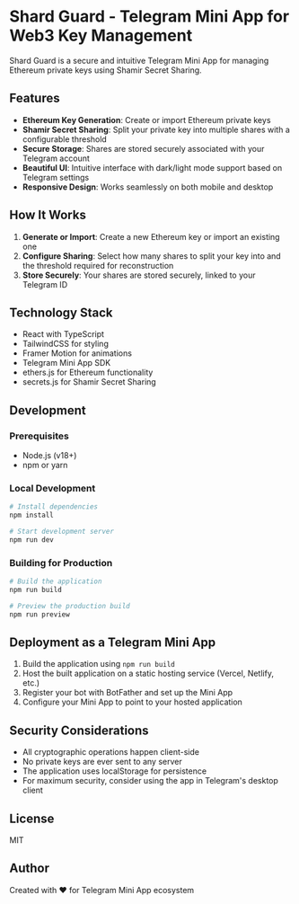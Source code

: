 # Shard Guard - Telegram Mini App for Web3 Key Management

Shard Guard is a secure and intuitive Telegram Mini App for managing Ethereum private keys using Shamir Secret Sharing.

## Features

- **Ethereum Key Generation**: Create or import Ethereum private keys
- **Shamir Secret Sharing**: Split your private key into multiple shares with a configurable threshold
- **Secure Storage**: Shares are stored securely associated with your Telegram account
- **Beautiful UI**: Intuitive interface with dark/light mode support based on Telegram settings
- **Responsive Design**: Works seamlessly on both mobile and desktop

## How It Works

1. **Generate or Import**: Create a new Ethereum key or import an existing one
2. **Configure Sharing**: Select how many shares to split your key into and the threshold required for reconstruction
3. **Store Securely**: Your shares are stored securely, linked to your Telegram ID

## Technology Stack

- React with TypeScript
- TailwindCSS for styling
- Framer Motion for animations
- Telegram Mini App SDK
- ethers.js for Ethereum functionality
- secrets.js for Shamir Secret Sharing

## Development

### Prerequisites

- Node.js (v18+)
- npm or yarn

### Local Development

```bash
# Install dependencies
npm install

# Start development server
npm run dev
```

### Building for Production

```bash
# Build the application
npm run build

# Preview the production build
npm run preview
```

## Deployment as a Telegram Mini App

1. Build the application using `npm run build`
2. Host the built application on a static hosting service (Vercel, Netlify, etc.)
3. Register your bot with BotFather and set up the Mini App
4. Configure your Mini App to point to your hosted application

## Security Considerations

- All cryptographic operations happen client-side
- No private keys are ever sent to any server
- The application uses localStorage for persistence
- For maximum security, consider using the app in Telegram's desktop client

## License

MIT

## Author

Created with ❤️ for Telegram Mini App ecosystem
